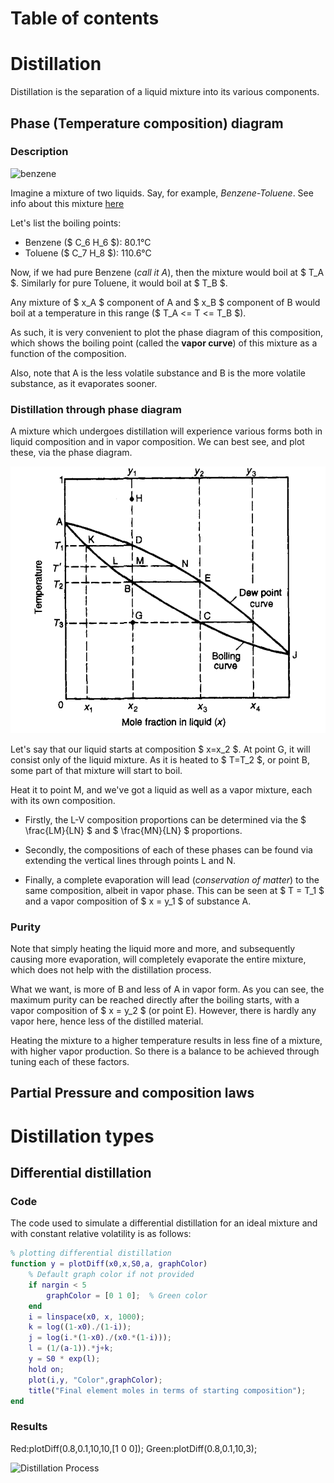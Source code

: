 # Table of contents  

# Distillation

Distillation is the separation of a liquid mixture into its various components.

## Phase (Temperature composition) diagram

### Description

![benzene](/2.png)

Imagine a mixture of two liquids. Say, for example, *Benzene-Toluene*. See info about this mixture [here](https://theengblog.vercel.app/post/processengineeringterms#benzene-toluene-mixture)

Let's list the boiling points:
- Benzene ($ C_6 H_6 $): 80.1°C
- Toluene ($ C_7 H_8 $): 110.6°C

Now, if we had pure Benzene (*call it A*), then the mixture would boil at $ T_A $. Similarly for pure Toluene, it would boil at $ T_B $.

Any mixture of $ x_A $ component of A and $ x_B $ component of B would boil at a temperature in this range ($ T_A <= T <= T_B $).

As such, it is very convenient to plot the phase diagram of this composition, which shows the boiling point (called the **vapor curve**) of this mixture as a function of the composition.

Also, note that A is the less volatile substance and B is the more volatile substance, as it evaporates sooner.


### Distillation through phase diagram

A mixture which undergoes distillation will experience various forms both in liquid composition and in vapor composition. We can best see, and plot these, via the phase diagram.

![](phasediagram.png)

Let's say that our liquid starts at composition $ x=x_2 $. At point G, it will consist only of the liquid mixture. As it is heated to $ T=T_2 $, or point B, some part of that mixture will start to boil.

Heat it to point M, and we've got a liquid as well as a vapor mixture, each with its own composition.

- Firstly, the L-V composition proportions can be determined via the $ \frac{LM}{LN} $ and $ \frac{MN}{LN} $ proportions.

- Secondly, the compositions of each of these phases can be found via extending the vertical lines through points L and N.

- Finally, a complete evaporation will lead (*conservation of matter*) to the same composition, albeit in vapor phase. This can be seen at $ T = T_1 $ and a vapor composition of $ x = y_1 $ of substance A.

### Purity

Note that simply heating the liquid more and more, and subsequently causing more evaporation, will completely evaporate the entire mixture, which does not help with the distillation process.

What we want, is more of B and less of A in vapor form. As you can see, the maximum purity can be reached directly after the boiling starts, with a vapor composition of $ x = y_2 $ (or point E). However, there is hardly any vapor here, hence less of the distilled material.

Heating the mixture to a higher temperature results in less fine of a mixture, with higher vapor production.
So there is a balance to be achieved through tuning each of these factors.

## Partial Pressure and composition laws

# Distillation types

## Differential distillation

### Code

The code used to simulate a differential distillation for an ideal mixture and with constant relative volatility is as follows:

```matlab
% plotting differential distillation
function y = plotDiff(x0,x,S0,a, graphColor)
    % Default graph color if not provided
    if nargin < 5
        graphColor = [0 1 0];  % Green color
    end
    i = linspace(x0, x, 1000);
    k = log((1-x0)./(1-i));
    j = log(i.*(1-x0)./(x0.*(1-i)));
    l = (1/(a-1)).*j+k;
    y = S0 * exp(l);
    hold on;
    plot(i,y, "Color",graphColor);
    title("Final element moles in terms of starting composition");
end
```

### Results

Red:plotDiff(0.8,0.1,10,10,[1 0 0]);
Green:plotDiff(0.8,0.1,10,3);

![Distillation Process](/DistillationResults.png)